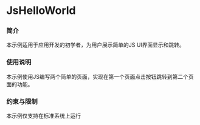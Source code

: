 # JsHelloWorld

### 简介

本示例适用于应用开发的初学者，为用户展示简单的JS UI界面显示和跳转。

### 使用说明

本示例使用JS编写两个简单的页面，实现在第一个页面点击按钮跳转到第二个页面的功能。

### 约束与限制

本示例仅支持在标准系统上运行
